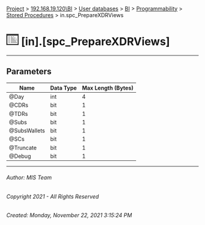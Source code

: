 #### 

[Project](../../../../../index.md) > [192.168.19.120\\BI](../../../../index.md) > [User databases](../../../index.md) > [BI](../../index.md) > [Programmability](../index.md) > [Stored Procedures](Stored_Procedures.md) > in.spc_PrepareXDRViews

# ![Stored Procedures](../../../../../Images/StoredProcedure32.png) [in].[spc_PrepareXDRViews]

---

## <a name="#parameters"></a>Parameters

| Name | Data Type | Max Length (Bytes) |
|---|---|---|
| @Day | int | 4 |
| @CDRs | bit | 1 |
| @TDRs | bit | 1 |
| @Subs | bit | 1 |
| @SubsWallets | bit | 1 |
| @SCs | bit | 1 |
| @Truncate | bit | 1 |
| @Debug | bit | 1 |


---

###### Author:  MIS Team

###### Copyright 2021 - All Rights Reserved

###### Created: Monday, November 22, 2021 3:15:24 PM


